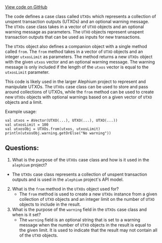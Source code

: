 [View code on GitHub](https://github.com/alephium/alephium/api/src/main/scala/org/alephium/api/model/UTXOs.scala)

The code defines a case class called `UTXOs` which represents a collection of unspent transaction outputs (UTXOs) and an optional warning message. The `UTXOs` case class takes in a vector of `UTXO` objects and an optional warning message as parameters. The `UTXO` objects represent unspent transaction outputs that can be used as inputs for new transactions. 

The `UTXOs` object also defines a companion object with a single method called `from`. The `from` method takes in a vector of `UTXO` objects and an integer `utxosLimit` as parameters. The method returns a new `UTXOs` object with the given `utxos` vector and an optional warning message. The warning message is only included if the length of the `utxos` vector is equal to the `utxosLimit` parameter. 

This code is likely used in the larger Alephium project to represent and manipulate UTXOs. The `UTXOs` case class can be used to store and pass around collections of UTXOs, while the `from` method can be used to create new `UTXOs` objects with optional warnings based on a given vector of `UTXO` objects and a limit. 

Example usage:
```
val utxos = AVector(UTXO(...), UTXO(...), UTXO(...))
val utxosLimit = 100
val utxosObj = UTXOs.from(utxos, utxosLimit)
println(utxosObj.warning.getOrElse("No warning"))
```
## Questions: 
 1. What is the purpose of the `UTXOs` case class and how is it used in the `alephium` project?
   - The `UTXOs` case class represents a collection of unspent transaction outputs and is used in the `alephium` project's API model.
2. What is the `from` method in the `UTXOs` object used for?
   - The `from` method is used to create a new `UTXOs` instance from a given collection of `UTXO` objects and an integer limit on the number of `UTXO` objects to include in the result.
3. What is the purpose of the `warning` field in the `UTXOs` case class and when is it set?
   - The `warning` field is an optional string that is set to a warning message when the number of `UTXO` objects in the result is equal to the given limit. It is used to indicate that the result may not contain all of the `UTXO` objects.